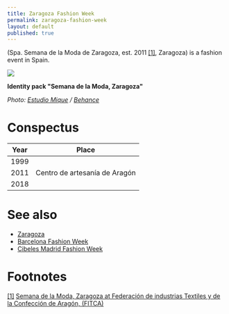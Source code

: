 ```yaml
---
title: Zaragoza Fashion Week
permalink: zaragoza-fashion-week
layout: default
published: true
---
```

(Spa. Semana de la Moda de Zaragoza, est. 2011 <span id="a1">[\[1\]](#f1)</span>, Zaragoza) is a fashion event in Spain.

![](/encyclopedia/images/zaragoza-fashion-week.jpg)

**Identity pack "Semana de la Moda, Zaragoza"**

*Photo: [Estudio Mique](estudio-mique) / [Behance](https://www.behance.net/gallery/37053981/Semana-de-la-Moda-Zaragoza)*

# Conspectus

|Year|Place|
|----|-----|
|1999||
|2011|Centro de artesanía de Aragón|
|2018||

# See also

+ [Zaragoza](Zaragoza)
+ [Barcelona Fashion Week](barcelona-fashion-week )
+ [Cibeles Madrid Fashion Week](cibeles-madrid-fashion-week)

# Footnotes

[[1]](#a1) <span id="f1"></span> [Semana de la Moda, Zaragoza at Federación de industrias Textiles y de la Confección de Aragón, (FITCA)](http://fitca.com/?p=2560)
